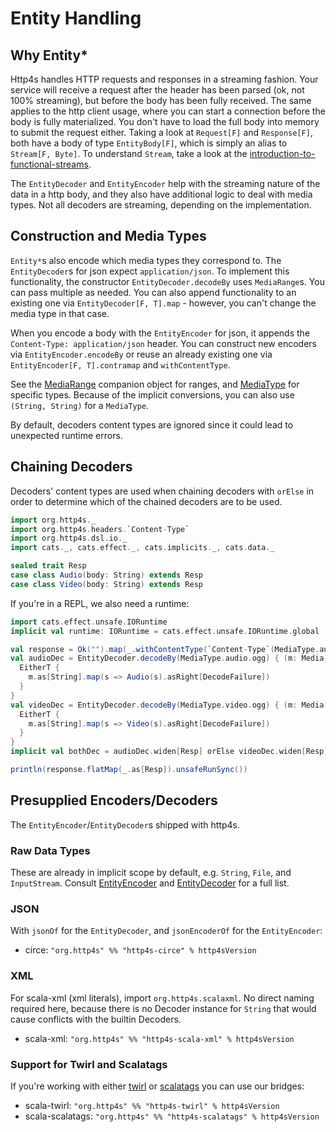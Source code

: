 # Entity Handling

## Why Entity*

Http4s handles HTTP requests and responses in a streaming fashion. Your service
will receive a request after the header has been parsed (ok, not 100%
streaming), but before the body has been fully received. The same applies to the
http client usage, where you can start a connection before the body is fully
materialized. You don't have to load the full body into memory to submit the
request either. Taking a look at `Request[F]` and `Response[F]`, both have a body of
type `EntityBody[F]`, which is simply an alias to `Stream[F, Byte]`. To
understand `Stream`, take a look at the [introduction-to-functional-streams].

The `EntityDecoder` and `EntityEncoder` help with the streaming nature of the
data in a http body, and they also have additional logic to deal with media
types. Not all decoders are streaming, depending on the implementation.

## Construction and Media Types
`Entity*`s also encode which media types they correspond to. The
`EntityDecoder`s for json expect `application/json`. To implement this
functionality, the constructor `EntityDecoder.decodeBy` uses `MediaRange`s. You
can pass multiple as needed. You can also append functionality to an existing
one via `EntityDecoder[F, T].map` - however, you can't change the media
type in that case.

 When you encode a body with the `EntityEncoder` for json, it appends the
`Content-Type: application/json` header. You can construct new encoders via
`EntityEncoder.encodeBy` or reuse an already existing one via
`EntityEncoder[F, T].contramap` and `withContentType`.

See the [MediaRange] companion object for ranges, and [MediaType] for specific
types. Because of the implicit conversions, you can also use `(String, String)`
for a `MediaType`.

By default, decoders content types are ignored since it could lead to unexpected
runtime errors.

## Chaining Decoders

Decoders' content types are used when chaining decoders with `orElse` in order to
determine which of the chained decoders are to be used.

```scala mdoc:silent
import org.http4s._
import org.http4s.headers.`Content-Type`
import org.http4s.dsl.io._
import cats._, cats.effect._, cats.implicits._, cats.data._

sealed trait Resp
case class Audio(body: String) extends Resp
case class Video(body: String) extends Resp
```

If you're in a REPL, we also need a runtime:

```scala mdoc:silent
import cats.effect.unsafe.IORuntime
implicit val runtime: IORuntime = cats.effect.unsafe.IORuntime.global
```

```scala mdoc:silent
val response = Ok("").map(_.withContentType(`Content-Type`(MediaType.audio.ogg)))
val audioDec = EntityDecoder.decodeBy(MediaType.audio.ogg) { (m: Media[IO]) =>
  EitherT {
    m.as[String].map(s => Audio(s).asRight[DecodeFailure])
  }
}
val videoDec = EntityDecoder.decodeBy(MediaType.video.ogg) { (m: Media[IO]) =>
  EitherT {
    m.as[String].map(s => Video(s).asRight[DecodeFailure])
  }
}
implicit val bothDec = audioDec.widen[Resp] orElse videoDec.widen[Resp]
```

```scala mdoc
println(response.flatMap(_.as[Resp]).unsafeRunSync())
```

## Presupplied Encoders/Decoders
The `EntityEncoder`/`EntityDecoder`s shipped with http4s.

### Raw Data Types
These are already in implicit scope by default, e.g. `String`, `File`, and `InputStream`. Consult [EntityEncoder] and [EntityDecoder] for
a full list.

### JSON
With `jsonOf` for the `EntityDecoder`, and `jsonEncoderOf` for the `EntityEncoder`:

- circe: `"org.http4s" %% "http4s-circe" % http4sVersion`

### XML
For scala-xml (xml literals), import `org.http4s.scalaxml`. No direct naming
required here, because there is no Decoder instance for `String` that would
cause conflicts with the builtin Decoders.

- scala-xml: `"org.http4s" %% "http4s-scala-xml" % http4sVersion`

### Support for Twirl and Scalatags
If you're working with either [twirl] or [scalatags] you can use our bridges:

- scala-twirl: `"org.http4s" %% "http4s-twirl" % http4sVersion`
- scala-scalatags: `"org.http4s" %% "http4s-scalatags" % http4sVersion`

[introduction-to-functional-streams]: https://youtu.be/cahvyadYfX8
[EntityEncoder]: @API_URL@/org/http4s/EntityEncoder$
[EntityDecoder]: @API_URL@/org/http4s/EntityDecoder$
[MediaType]: @API_URL@/org/http4s/MediaType$
[MediaRange]: @API_URL@/org/http4s/MediaRange$
[twirl]: https://github.com/playframework/twirl
[scalatags]: https://github.com/com-lihaoyi/scalatags

